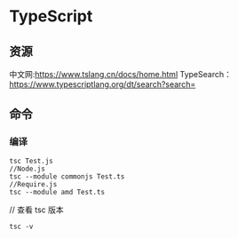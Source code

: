 # TypeScript

## 资源

中文网:https://www.tslang.cn/docs/home.html
TypeSearch：https://www.typescriptlang.org/dt/search?search=

## 命令

### 编译

```
tsc Test.js
//Node.js
tsc --module commonjs Test.ts
//Require.js
tsc --module amd Test.ts
```

// 查看 tsc 版本

```
tsc -v
```

